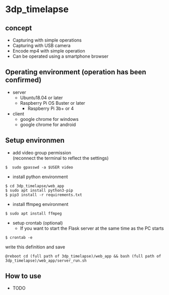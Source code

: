 # 3dp_timelapse
## concept
  * Capturing with simple operations
  * Capturing with USB camera
  * Encode mp4 with simple operation
  * Can be operated using a smartphone browser

## Operating environment (operation has been confirmed)
* server
  * Ubuntu18.04 or later
  * Raspberry Pi OS Buster or later
    * Raspberry Pi 3b+ or 4
* client
  * google chrome for windows
  * google chrome for android

## Setup environmen
* add video group permission  
(reconnect the terminal to reflect the settings)
```
$  sudo gpasswd -a $USER video
```
* install python environment
```
$ cd 3dp_timelapse/web_app
$ sudo apt install python3-pip
$ pip3 install -r requirements.txt
```

* install ffmpeg environment
```
$ sudo apt install ffmpeg
```

* setup crontab (optional)
  * If you want to start the Flask server at the same time as the PC starts
```
$ crontab -e
```
write this definition and save
```
@reboot cd (full path of 3dp_timelapse)/web_app && bash (full path of 3dp_timelapse)/web_app/server_run.sh
```

## How to use
* TODO
